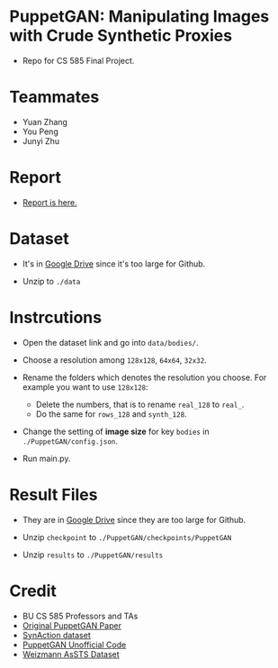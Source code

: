 # PuppetGAN: Manipulating Images with Crude Synthetic Proxies
- Repo for CS 585 Final Project.

# Teammates

- Yuan Zhang
- You Peng
- Junyi Zhu

# Report
- [Report is here.](./585_FinalReport.pdf)

# Dataset

- It's in [Google Drive](https://drive.google.com/drive/folders/1AS5Vmr8Ggk-yYsCEIc1_it67jJ8z1fqK?usp=sharing) 
since it's too large for Github.

- Unzip to ```./data```

# Instrcutions

- Open the dataset link and go into ```data/bodies/```.

- Choose a resolution among ```128x128```, ```64x64```, ```32x32```.

- Rename the folders which denotes the resolution you choose. For example you want to use ```128x128```:
    - Delete the numbers, that is to rename ```real_128``` to ```real_```.
    - Do the same for ```rows_128``` and ```synth_128```.
    
- Change the setting of **image size** for key ```bodies``` in ```./PuppetGAN/config.json```.

- Run main.py. 

# Result Files

- They are in [Google Drive](https://drive.google.com/drive/folders/1AS5Vmr8Ggk-yYsCEIc1_it67jJ8z1fqK?usp=sharing) 
since they are too large for Github.

- Unzip ```checkpoint``` to ```./PuppetGAN/checkpoints/PuppetGAN```
  
- Unzip ```results``` to ```./PuppetGAN/results```


# Credit
- BU CS 585 Professors and TAs
- [Original PuppetGAN Paper](https://openaccess.thecvf.com/content_ICCV_2019/papers/Usman_PuppetGAN_Cross-Domain_Image_Manipulation_by_Demonstration_ICCV_2019_paper.pdf)
- [SynAction dataset](https://arxiv.org/pdf/1812.01037.pdf)
- [PuppetGAN Unofficial Code](https://github.com/GiorgosKarantonis/PuppetGAN)
- [Weizmann AsSTS Dataset](http://www.wisdom.weizmann.ac.il/~vision/SpaceTimeActions.html)